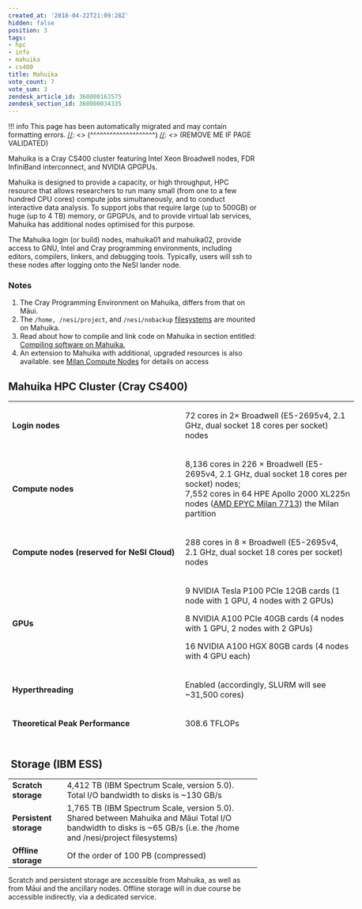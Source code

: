 ```yaml
---
created_at: '2018-04-22T21:09:28Z'
hidden: false
position: 3
tags:
- hpc
- info
- mahuika
- cs400
title: Mahuika
vote_count: 7
vote_sum: 3
zendesk_article_id: 360000163575
zendesk_section_id: 360000034335
---
```




[//]: <> (REMOVE ME IF PAGE VALIDATED)
[//]: <> (vvvvvvvvvvvvvvvvvvvv)
!!! info
    This page has been automatically migrated and may contain formatting errors.
[//]: <> (^^^^^^^^^^^^^^^^^^^^)
[//]: <> (REMOVE ME IF PAGE VALIDATED)

Mahuika is a Cray CS400 cluster featuring Intel Xeon Broadwell nodes,
FDR InfiniBand interconnect, and NVIDIA GPGPUs.

Mahuika is designed to provide a capacity, or high throughput, HPC
resource that allows researchers to run many small (from one to a few
hundred CPU cores) compute jobs simultaneously, and to conduct
interactive data analysis. To support jobs that require large (up to
500GB) or huge (up to 4 TB) memory, or GPGPUs, and to provide virtual
lab services, Mahuika has additional nodes optimised for this purpose.

The Mahuika login (or build) nodes, mahuika01 and mahuika02, provide
access to GNU, Intel and Cray programming environments, including
editors, compilers, linkers, and debugging tools. Typically, users will
ssh to these nodes after logging onto the NeSI lander node.

### Notes

1.  The Cray Programming Environment on Mahuika, differs from that on
    Māui.
2.  The `/home, /nesi/project`, and `/nesi/nobackup`
    [filesystems](https://support.nesi.org.nz/hc/en-gb/articles/360000177256)
    are mounted on Mahuika.
3.  Read about how to compile and link code on Mahuika in section
    entitled: [Compiling software on
    Mahuika.](https://support.nesi.org.nz/hc/en-gb/articles/360000329015)
4.  An extension to Mahuika with additional, upgraded resources is also
    available. see [Milan Compute
    Nodes](https://support.nesi.org.nz/hc/en-gb/articles/6367209795471-Milan-Compute-Nodes)
    for details on access

## Mahuika HPC Cluster (Cray CS400)

<table style="width: 700px; height: 658px;">
<colgroup>
<col style="width: 50%" />
<col style="width: 50%" />
</colgroup>
<tbody>
<tr class="odd" style="height: 55px;">
<td style="height: 55px; width: 240.278px"><p><span><strong>Login
nodes</strong></span></p></td>
<td style="height: 55px; width: 436.389px"><p><span>72 cores in 2×
Broadwell (E5-2695v4, 2.1 GHz, dual socket 18 cores per socket)
nodes</span></p></td>
</tr>
<tr class="even" style="height: 27.4333px;">
<td style="height: 27px; width: 240.278px"><p><span><strong>Compute
nodes</strong></span></p></td>
<td style="height: 27px; width: 436.389px"><p><span>8,136 cores in 226 ×
Broadwell (E5-2695v4, 2.1 GHz, dual socket 18 cores per socket)
nodes;<br />
7,552 cores in 64 <span>HPE Apollo 2000 XL225n nodes (</span><a
href="https://www.amd.com/en/products/cpu/amd-epyc-7713">AMD EPYC Milan
7713</a>) the Milan partition</span></p></td>
</tr>
<tr class="odd" style="height: 22px;">
<td style="height: 22px; width: 240.278px"><p><span><strong>Compute
nodes (reserved for NeSI Cloud)<br />
</strong></span></p></td>
<td style="height: 22px; width: 436.389px"><p><span>288 cores in 8 ×
Broadwell (E5-2695v4, 2.1 GHz, dual socket 18 cores per socket)
nodes</span></p></td>
</tr>
<tr class="even" style="height: 148px;">
<td style="width: 240.278px; height: 148px"><p><span><strong>GPUs<br />
</strong></span></p></td>
<td style="width: 436.389px; height: 148px"><p><span>9 NVIDIA Tesla P100
PCIe 12GB cards (1 node with 1 GPU, </span>4 nodes with 2 GPUs)</p>
<p><span>8 NVIDIA A100 PCIe 40GB cards (4 nodes with 1 GPU, 2 nodes with
2 GPUs)<br />
</span></p>
<p><span>16 NVIDIA A100 HGX 80GB cards (4 nodes with 4 GPU
each)</span><span></span></p></td>
</tr>
<tr class="odd" style="height: 22px;">
<td
style="height: 22px; width: 240.278px"><p><span><strong>Hyperthreading</strong></span></p></td>
<td style="height: 22px; width: 436.389px"><p><span>Enabled
(accordingly, SLURM will see ~31,500 cores)</span></p></td>
</tr>
<tr class="even" style="height: 27px;">
<td style="height: 27px; width: 240.278px"><p><span><strong>Theoretical
Peak Performance</strong></span></p></td>
<td style="height: 27px; width: 436.389px"><p><span>308.6
TFLOPs</span></p></td>
</tr>
<tr class="odd" style="height: 70px;">
<td style="height: 70px; width: 240.278px"><p><span><strong>Memory
capacity per compute node</strong></span></p></td>
<td style="height: 70px; width: 436.389px"><p><span>128
GB</span></p></td>
</tr>
<tr class="even" style="height: 70px;">
<td style="height: 70px; width: 240.278px"><p><span><strong>Memory
capacity per login (build) node</strong></span></p></td>
<td style="height: 70px; width: 436.389px"><p><span>512
GB</span></p></td>
</tr>
<tr class="odd" style="height: 49px;">
<td style="height: 49px; width: 240.278px"><p><span><strong>Total System
memory</strong></span></p></td>
<td style="height: 49px; width: 436.389px"><p><span>84.0
TB</span></p></td>
</tr>
<tr class="even" style="height: 70px;">
<td
style="height: 70px; width: 240.278px"><p><span><strong>Interconnect</strong></span></p></td>
<td style="height: 70px; width: 436.389px"><p><span>FDR (54.5Gb/s)
InfiniBand to EDR (100Gb/s) Core fabric. 3.97:1 Fat-tree
topology</span></p></td>
</tr>
<tr class="odd" style="height: 49px;">
<td style="height: 49px; width: 240.278px"><p><span><strong>Workload
Manager</strong></span></p></td>
<td style="height: 49px; width: 436.389px"><p><span>Slurm
(Multi-Cluster)</span></p></td>
</tr>
<tr class="even" style="height: 49px;">
<td style="height: 49px; width: 240.278px"><p><span><strong>Operating
System</strong></span></p></td>
<td style="height: 49px; width: 436.389px"><p><span>CentOS 7.4 &amp;
Rocky 8.5 on Milan</span></p></td>
</tr>
</tbody>
</table>

 

##  Storage (IBM ESS)

|                        |                                                                                                                                                                     |
|------------------------|---------------------------------------------------------------------------------------------------------------------------------------------------------------------|
| **Scratch storage**    | 4,412 TB (IBM Spectrum Scale, version 5.0). Total I/O bandwidth to disks is ~130 GB/s                                                                               |
| **Persistent storage** | 1,765 TB (IBM Spectrum Scale, version 5.0). Shared between Mahuika and Māui Total I/O bandwidth to disks is ~65 GB/s (i.e. the /home and /nesi/project filesystems) |
| **Offline storage**    | Of the order of 100 PB (compressed)                                                                                                                                 |

Scratch and persistent storage are accessible from Mahuika, as well as
from Māui and the ancillary nodes. Offline storage will in due course be
accessible indirectly, via a dedicated service.

 

 
